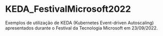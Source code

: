 # KEDA_FestivalMicrosoft2022
Exemplos de utilização de KEDA (Kubernetes Event-driven Autoscaling) apresentados durante o Festival da Tecnologia Microsoft em 23/09/2022.
